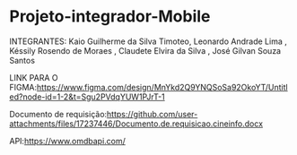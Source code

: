 # Projeto-integrador-Mobile

INTEGRANTES:
Kaio Guilherme da Silva Timoteo, Leonardo Andrade Lima , Késsily Rosendo de Moraes , Claudete Elvira da Silva , José Gilvan Souza Santos

LINK PARA O FIGMA:https://www.figma.com/design/MnYkd2Q9YNQSoSa92OkoYT/Untitled?node-id=1-2&t=Sgu2PVdqYUW1PJrT-1


Documento de requisição:https://github.com/user-attachments/files/17237446/Documento.de.requisicao.cineinfo.docx

API:https://www.omdbapi.com/

